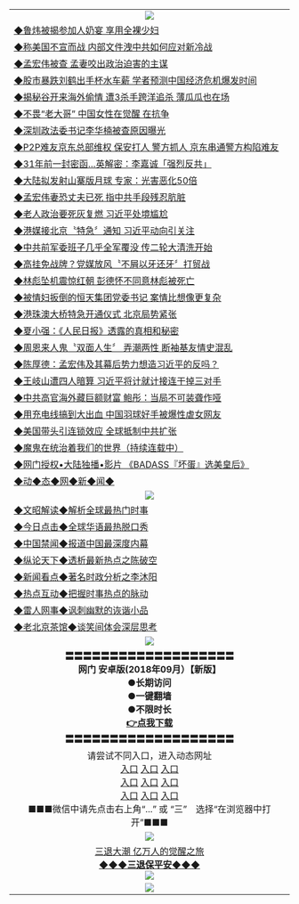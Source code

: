 <table>
  <tr>
    <td align=center><img src="https://github.com/gyhhx/image-upload/blob/master/yaowen.jpg" /></td>
  </tr>
   <tr>
<td align=left>
<a href="http://h1443d.wink.gt.erotikload.at/oo.aspx?name=c968945&key=l9gs164o&from=gy">◆鲁炜被揭参加人奶宴 享用全裸少妇</a><br/>
</td>
   </tr>
 <tr>
<td align=left>
<a href="http://h12443d.wink.gt.erotikload.at/oo.aspx?name=c969031&key=l9gs164o&from=gy">◆称美国不宣而战 内部文件洩中共如何应对新冷战</a><br/></td>
  </tr>
   </tr>
  <tr>
<td align=left>
<a href="http://1443d.wink.gt.erotikload.at/oo.aspx?name=c968955&key=l9gs164o&from=gy">◆孟宏伟被查 孟妻咬出政治迫害的主谋</a><br/></td>
 </tr>
  <tr>
<td align=left>
<a href="http://h12443d.wink.gt.erotikload.at/oo.aspx?name=c968848&key=l9gs164o&from=gy">◆股市暴跌刘鹤出手杯水车薪 学者预测中国经济危机爆发时间</a><br/></td>
 </tr>
   <tr>
<td align=left>
<a href="http://h12443d.wink.gt.erotikload.at/oo.aspx?name=c968878&key=l9gs164o&from=gy">◆揭秘谷开来海外偷情 遭3杀手跨洋追杀 薄瓜瓜也在场</a><br/></td>
   </tr> 
  <tr>
<td align=left>
<a href="http://132443d.wink.gt.erotikload.at/oo.aspx?name=c968962&key=l9gs164o&from=gy">◆不畏“老大哥” 中国女性在觉醒 在抗争</a><br/></td>
  </tr> 
 <tr>
<td align=left>
<a href="http://132443d.wink.gt.erotikload.at/oo.aspx?name=c968930&key=l9gs164o&from=gy">◆深圳政法委书记李华楠被查原因曝光</a><br/>
</td>
   </tr>
 <tr>
<td align=left>
<a href="http://h62hf3d.wink.gt.erotikload.at/oo.aspx?name=c969017&key=l9gs164o&from=gy">◆P2P难友京东总部维权 保安打人 警方抓人 京东串通警方构陷难友</a><br/>
</td>
   </tr>
 <tr>
<td align=left>
<a href="http://22443d.wink.gt.erotikload.at/oo.aspx?name=c969007&key=l9gs164o&from=gy">◆31年前一封密函…英解密：李嘉诚「强烈反共」</a><br/></td>
  </tr>
  <tr>
<td align=left>
<a href="http://32443d.wink.gt.erotikload.at/oo.aspx?name=c968903&key=l9gs164o&from=gy">◆大陆拟发射山寨版月球 专家：光害恶化50倍</a><br/></td>
 </tr>
   <tr>
<td align=left>
<a href="http://h1443d.wink.gt.erotikload.at/oo.aspx?name=c968658&key=l9gs164o&from=gy">◆孟宏伟妻恐丈夫已死 指中共手段残忍肮脏</a><br/>
</td>
   </tr>
 <tr>
<td align=left>
<a href="http://h12443d.wink.gt.erotikload.at/oo.aspx?name=c968617&key=l9gs164o&from=gy">◆老人政治要死灰复燃 习近平处境尴尬</a><br/></td>
  </tr>
   </tr>
  <tr>
<td align=left>
<a href="http://1443d.wink.gt.erotikload.at/oo.aspx?name=c968571&key=l9gs164o&from=gy">◆港媒接北京〝特急〞通知 习近平动向引关注</a><br/></td>
 </tr>
  <tr>
<td align=left>
<a href="http://h12443d.wink.gt.erotikload.at/oo.aspx?name=c968643&key=l9gs164o&from=gy">◆中共前军委班子几乎全军覆没 传二轮大清洗开始</a><br/></td>
 </tr>
   <tr>
<td align=left>
<a href="http://h12443d.wink.gt.erotikload.at/oo.aspx?name=c968668&key=l9gs164o&from=gy">◆高挂免战牌？党媒放风〝不屑以牙还牙〞打贸战</a><br/></td>
   </tr> 
  <tr>
<td align=left>
<a href="http://132443d.wink.gt.erotikload.at/oo.aspx?name=c968723&key=l9gs164o&from=gy">◆林彪坠机震惊红朝 彭德怀不同意林彪被死亡</a><br/></td>
  </tr> 
 <tr>
<td align=left>
<a href="http://132443d.wink.gt.erotikload.at/oo.aspx?name=c968623&key=l9gs164o&from=gy">◆被情妇扳倒的恒天集团党委书记 案情比想像更复杂</a><br/>
</td>
   </tr>
 <tr>
<td align=left>
<a href="http://h62hf3d.wink.gt.erotikload.at/oo.aspx?name=c968691&key=l9gs164o&from=gy">◆港珠澳大桥特急开通仪式 北京局势紧张</a><br/>
</td>
   </tr>
 <tr>
<td align=left>
<a href="http://22443d.wink.gt.erotikload.at/oo.aspx?name=c968756&key=l9gs164o&from=gy">◆夏小强：《人民日报》透露的真相和秘密</a><br/></td>
  </tr>
  <tr>
<td align=left>
<a href="http://32443d.wink.gt.erotikload.at/oo.aspx?name=c968490&key=l9gs164o&from=gy">◆周恩来人鬼〝双面人生〞 弄潮两性 断袖基友情史混乱</a><br/></td>
 </tr>
   <tr>
<td align=left>
<a href="http://h1443d.wink.gt.erotikload.at/oo.aspx?name=c968317&key=l9gs164o&from=gy">◆陈厚德：孟宏伟及其幕后势力想造习近平的反吗？</a><br/>
</td>
   </tr>
 <tr>
<td align=left>
<a href="http://h12443d.wink.gt.erotikload.at/oo.aspx?name=c968222&key=l9gs164o&from=gy">◆王岐山遭四人暗算 习近平将计就计接连干掉三对手</a><br/></td>
  </tr>
   </tr>
  <tr>
<td align=left>
<a href="http://1443d.wink.gt.erotikload.at/oo.aspx?name=c968347&key=l9gs164o&from=gy">◆中共高官海外藏巨额财富 鲍彤：当局不可装聋作哑</a><br/></td>
 </tr>
  <tr>
<td align=left>
<a href="http://h12443d.wink.gt.erotikload.at/oo.aspx?name=c968337&key=l9gs164o&from=gy">◆用充电线搞到大出血 中国羽球好手被爆性虐女网友</a><br/></td>
 </tr>
   <tr>
<td align=left>
<a href="http://h12443d.wink.gt.erotikload.at/oo.aspx?name=c968324&key=l9gs164o&from=gy">◆美国带头引连锁效应 全球抵制中共扩张</a><br/></td>
   </tr> 
  <tr>
<td align=left>
<a href="http://a443d.wink.gt.erotikload.at/oo.aspx?name=c919750&key=l9gs164o&from=gy">◆魔鬼在统治着我们的世界（持续连载中）</a><br/>
</td>
</tr>
 <tr>
<td align=left>
<a href="http://h6hf3d.wink.gt.erotikload.at/oo.aspx?name=c841033&key=l9gs164o&from=gy">◆网门授权•大陆独播•影片 《BADASS『坏蛋』选美皇后》 </a><br/>
</td>
   </tr>
   <tr>
<td align=left>
<a href="http://h6hd.wink.gt.erotikload.at/oo.aspx?name=c841287&key=l9gs164o&from=gy">◆动◆态◆网◆新◆闻◆</a><br/></td>
  </tr>
    <tr>
    <td align=center><img src="https://github.com/gyhhx/image-upload/blob/master/shipin.jpg" /></td>
  </tr>
  <tr>
   <td align=left>
<a href="http://a443d.wink.gt.erotikload.at/oo.aspx?name=c816857&key=l9gs164o&from=gy&tag=9973110">◆文昭解读◆解析全球最热门时事</a><br/>
    </td>
  </tr>
   <tr>
   <td align=left> 
<a href="http://a443d.wink.gt.erotikload.at/oo.aspx?name=c816850&key=l9gs164o&from=gy&tag=9877">◆今日点击◆全球华语最热脱口秀</a><br/>
    </td>
  </tr>
  <tr>
  <td align=left>
<a href="http://h24443d.wink.gt.erotikload.at/oo.aspx?name=c816860&key=l9gs164o&from=gy&tag=99733110">◆中国禁闻◆报道中国最深度内幕</a><br/>
   </tr>
  <tr>
     <td align=left>
<a href="http://h24243d.wink.gt.erotikload.at/oo.aspx?name=c816855&key=l9gs164o&from=gy&tag=997110">◆纵论天下◆透析最新热点之陈破空</a><br/>
   </tr>
   <tr>
      <td align=left>
<a href="http://h24f143d.wink.gt.erotikload.at/oo.aspx?name=c838308&key=l9gs164o&from=gy&tag=9973110">◆新闻看点◆著名时政分析之李沐阳</a><br/>
   </tr>
   <tr>
     <td align=left>
<a href="http://h244f3d.wink.gt.erotikload.at/oo.aspx?name=c816852&key=l9gs164o&from=gy&tag=9733110">◆热点互动◆把握时事热点的脉动</a><br/>
   </tr>
   <tr>
      <td align=left>
<a href="http://h2424f3d.wink.gt.erotikload.at/oo.aspx?name=c816694&key=l9gs164o&from=gy&tag=93310">◆雷人网事◆讽刺幽默的诙谐小品</a><br/>
   </tr>
   <tr>
    <td align=left>
<a href="http://h2g4f43d.wink.gt.erotikload.at/oo.aspx?name=c816650&key=l9gs164o&from=gy&tag=9973110">◆老北京茶馆◆谈笑间体会深层思考</a><br/>
   </tr>
   <tr>
  <td align=center><img src="https://github.com/gyhhx/image-upload/blob/master/new1.jpg" />
  </td>
  </tr>
   <tr>
    <td align=center>
 <b>〓〓〓〓〓〓〓〓〓〓〓〓〓〓〓〓〓〓〓<br/>网门 安卓版(2018年09月）【新版】<br/> ●长期访问<br/> ●一键翻墙<br/>  ●不限时长<br/> 
 <a href="https://share.weiyun.com/58ajYGQ">👉<b>点我下载</a><br/>〓〓〓〓〓〓〓〓〓〓〓〓〓〓〓〓〓〓〓<br/>
    </td>
    </tr>
   <tr>
    <td align=center>请尝试不同入口，进入动态网址<br/>
     <a href="https://s3.us-east-2.amazonaws.com/ogateh/show.htm?from=gy">入口</a>
      <a href="https://s3.eu-west-2.amazonaws.com/ogatel/show.htm?from=gy">入口</a>
      <a href="https://s3.amazonaws.com/ogate/show.htm?from=oGateg">入口</a><br/>
      <a href="https://s3.ap-northeast-2.amazonaws.com/ogates/show.htm?from=gy">入口</a>
      <a href="https://s3.eu-central-1.amazonaws.com/ogatef/show.htm?from=gy">入口</a>
      <a href="https://s3.ap-south-1.amazonaws.com/ogatem/show.htm?from=gy">入口</a><br/>
      <a href="https://s3-us-west-1.amazonaws.com/ogaten/show.htm?from=gy">入口</a>
      <a href="https://s3.ca-central-1.amazonaws.com/ogatec/show.htm?from=gy">入口</a>
      <a href="https://s3-ap-northeast-1.amazonaws.com/ogatet/show.htm?from=gy">入口</a><br/>
      ■■■微信中请先点击右上角“...” 或 “三”　选择“在浏览器中打开”■■■<b><br/>
    </td>
  </tr>
  <tr>
    <td align=center><img src="https://github.com/gyhhx/image-upload/blob/master/3.jpg" /> </td>
</tr>
  <tr>  
  <td align=center>
  <a href="http://h241243d.wink.gt.erotikload.at/oo.aspx?name=c894205&key=l9gs164o&from=gy&tag=9973110">三退大潮 亿万人的觉醒之旅</a><br/>
      <a href="http://wwj2443d.wink.gt.erotikload.at/oo.aspx?name=ogQuit.aspx&key=l9gs164o&from=gy"><b>◆◆◆三退保平安◆◆◆<br/></a>
      <img src="https://github.com/gyhhx/image-upload/blob/master/3t.jpg" /><br/>
      </td>
  </tr>
   <tr>
    <td align=center><img src="https://raw.githubusercontent.com/oGate2/Up/master/oGate_640.jpg"/></td>
  </tr>
</table>

